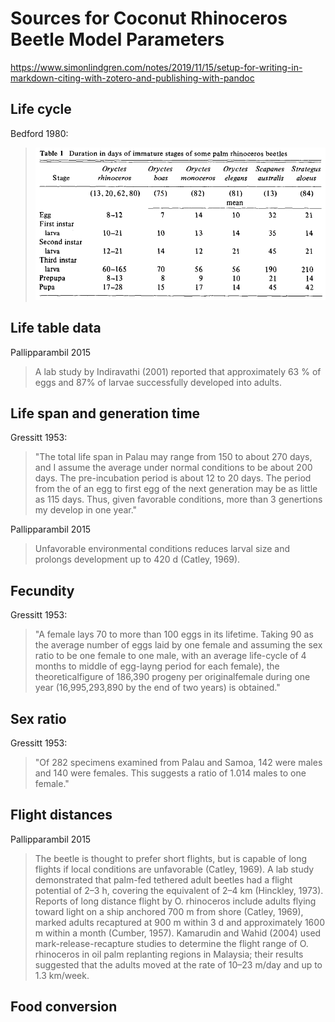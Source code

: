# Sources for Coconut Rhinoceros Beetle Model Parameters

https://www.simonlindgren.com/notes/2019/11/15/setup-for-writing-in-markdown-citing-with-zotero-and-publishing-with-pandoc

## Life cycle

Bedford 1980:

>![](crb-life-cycle.png)

## Life table data

Pallipparambil 2015
>A lab study by Indiravathi (2001) reported that approximately 63 % of eggs and 87% of larvae successfully developed into adults.

## Life span and generation time

Gressitt 1953: 
> "The total life span in Palau may range from 150 to about 270 days, and I assume the average under normal conditions to be about 200 days. The pre-incubation period is about 12 to 20 days. The period from the of an egg to first egg of the next generation may be as little as 115 days. Thus, given favorable conditions, more than 3 genertions my develop in one year."

Pallipparambil 2015
>Unfavorable environmental conditions reduces larval size and prolongs
development up to 420 d (Catley, 1969).

## Fecundity

Gressitt 1953: 
>"A female lays 70 to more than 100 eggs in its lifetime. Taking 90 as the average number of eggs laid by one female and assuming the sex ratio to be one female to one male, with an average life-cycle of 4 months to middle of egg-layng period for each female), the theoreticalfigure of 186,390 progeny per originalfemale during one year (16,995,293,890 by the end of two years) is obtained."

## Sex ratio

Gressitt 1953: 
>"Of 282 specimens examined from Palau and Samoa, 142 were males and 140 were females. This suggests a ratio of 1.014 males to one female."

## Flight distances
Pallipparambil 2015
>The beetle is thought to prefer short flights, but
is capable of long flights if local conditions are unfavorable (Catley, 1969). A
lab study demonstrated that palm-fed tethered adult beetles had a flight
potential of 2–3 h, covering the equivalent of 2–4 km (Hinckley, 1973).
Reports of long distance flight by O. rhinoceros include adults flying toward
light on a ship anchored 700 m from shore (Catley, 1969), marked adults
recaptured at 900 m within 3 d and approximately 1600 m within a month
(Cumber, 1957). Kamarudin and Wahid (2004) used mark-release-recapture
studies to determine the flight range of O. rhinoceros in oil palm replanting
regions in Malaysia; their results suggested that the adults moved at the rate of
10–23 m/day and up to 1.3 km/week.

## Food conversion
